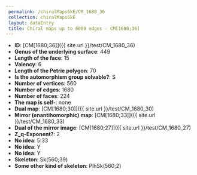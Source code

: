 ```yaml
--- 
 permalink: /chiralMaps6kE/CM_1680_36 
 collection: chiralMaps6kE
 layout: dataEntry
 title: Chiral maps up to 6000 edges - CM[1680;36]
---
```


- **ID**: [CM[1680;36]]({{ site.url }}/test/CM_1680_36)
- **Genus of the underlying surface**: 449
- **Length of the face**: 15
- **Valency**: 6
- **Length of the Petrie polygon**: 70
- **Is the automorphism group solvable?**: S
- **Number of vertices**: 560
- **Number of edges**: 1680
- **Number of faces**: 224
- **The map is self-**: none
- **Dual map**: [CM[1680;30]]({{ site.url }}/test/CM_1680_30)
- **Mirror (enantihomorphic) map**: [CM[1680;33]]({{ site.url }}/test/CM_1680_33)
- **Dual of the mirror image**: [CM[1680;27]]({{ site.url }}/test/CM_1680_27)
- **Z_q-Exponent?**: 2
- **No idea**:  5:33
- **No idea**: Y
- **No idea**: Y
- **Skeleton**: Sk(560;39)
- **Some other kind of skeleton**: PlhSk(560;2)
